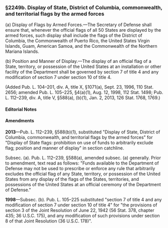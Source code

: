 ### §2249b. Display of State, District of Columbia, commonwealth, and territorial flags by the armed forces ###

(a) Display of Flags by Armed Forces.—The Secretary of Defense shall ensure that, whenever the official flags of all 50 States are displayed by the armed forces, such display shall include the flags of the District of Columbia, the Commonwealth of Puerto Rico, the United States Virgin Islands, Guam, American Samoa, and the Commonwealth of the Northern Mariana Islands.

(b) Position and Manner of Display.—The display of an official flag of a State, territory, or possession of the United States at an installation or other facility of the Department shall be governed by section 7 of title 4 and any modification of section 7 under section 10 of title 4.

(Added Pub. L. 104–201, div. A, title X, §1071(a), Sept. 23, 1996, 110 Stat. 2656; amended Pub. L. 105–225, §4(a)(1), Aug. 12, 1998, 112 Stat. 1498; Pub. L. 112–239, div. A, title V, §588(a), (b)(1), Jan. 2, 2013, 126 Stat. 1768, 1769.)

#### **Editorial Notes** ####

#### Amendments ####

**2013**—Pub. L. 112–239, §588(b)(1), substituted "Display of State, District of Columbia, commonwealth, and territorial flags by the armed forces" for "Display of State flags: prohibition on use of funds to arbitrarily exclude flag; position and manner of display" in section catchline.

Subsec. (a). Pub. L. 112–239, §588(a), amended subsec. (a) generally. Prior to amendment, text read as follows: "Funds available to the Department of Defense may not be used to prescribe or enforce any rule that arbitrarily excludes the official flag of any State, territory, or possession of the United States from any display of the flags of the States, territories, and possessions of the United States at an official ceremony of the Department of Defense."

**1998**—Subsec. (b). Pub. L. 105–225 substituted "section 7 of title 4 and any modification of section 7 under section 10 of title 4" for "the provisions of section 3 of the Joint Resolution of June 22, 1942 (56 Stat. 378, chapter 435; 36 U.S.C. 175), and any modification of such provisions under section 8 of that Joint Resolution (36 U.S.C. 178)".